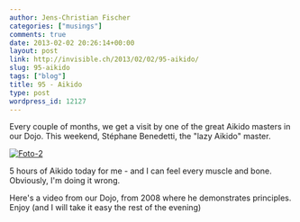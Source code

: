 ```yaml
---
author: Jens-Christian Fischer
categories: ["musings"]
comments: true
date: 2013-02-02 20:26:14+00:00
layout: post
link: http://invisible.ch/2013/02/02/95-aikido/
slug: 95-aikido
tags: ["blog"]
title: 95 - Aikido
type: post
wordpress_id: 12127
---
```


Every couple of months, we get a visit by one of the great Aikido masters in our Dojo. This weekend, Stéphane Benedetti, the "lazy Aikido" master.

[![Foto-2](/wp-content/uploads/2013/02/Foto-2-e1359836250393-224x300.jpg)](/wp-content/uploads/2013/02/Foto-2-e1359836250393.jpg)



5 hours of Aikido today for me - and I can feel every muscle and bone. Obviously, I'm doing it wrong.

Here's a video from our Dojo, from 2008 where he demonstrates principles. Enjoy (and I will take it easy the rest of the evening)


